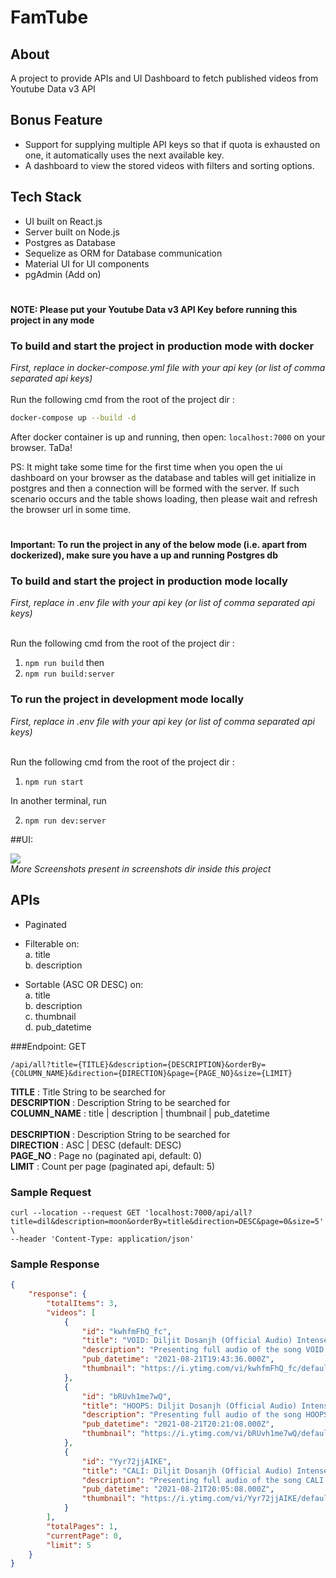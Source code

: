 # FamTube 

## About

A project to provide APIs and UI Dashboard to fetch published videos from Youtube Data v3 API

## Bonus Feature
- Support for supplying multiple API keys so that if quota is exhausted on one, it automatically uses the next available key.
- A dashboard to view the stored videos with filters and sorting options.
## Tech Stack

- UI built on React.js
- Server built on Node.js
- Postgres as Database
- Sequelize as ORM for Database communication
- Material UI for UI components
- pgAdmin (Add on)
#
**NOTE: Please put your Youtube Data v3 API Key before running this project in any mode**

### To build and start the project in production mode with docker
_First, replace <API-KEY> in docker-compose.yml file with your api key (or list of comma separated api keys)_ <br><br>
Run the following cmd from the root of the project dir : 
```bash
docker-compose up --build -d 
```

After docker container is up and running, then open:
```localhost:7000``` on your browser. TaDa!

PS: It might take some time for the first time when you open the ui dashboard on your browser as the database and tables will get initialize in postgres and then a connection will be formed with the server. If such scenario occurs and the table shows loading, then please wait and refresh the browser url in some time. 
#
**Important: To run the project in any of the below mode (i.e. apart from dockerized), make sure you have a up and running Postgres db**
### To build and start the project in production mode locally
_First, replace <API-KEY> in .env file with your api key (or list of comma separated api keys)_ <br><br>

Run the following cmd from the root of the project dir : 

1. ```npm run build```
then
2. ```npm run build:server```

### To run the project in development mode locally
_First, replace <API-KEY> in .env file with your api key (or list of comma separated api keys)_ <br><br>

Run the following cmd from the root of the project dir : 

1. ```npm run start```

In another terminal, run

2. ```npm run dev:server```

##UI:

![](/screeshots/preview.png)
<br>
_More Screenshots present in screenshots dir inside this project_

## APIs
- Paginated
- Filterable on:
   <br> a. title
   <br> b. description
   
- Sortable (ASC OR DESC) on:
   <br> a. title
   <br> b. description
   <br> c. thumbnail
   <br> d. pub_datetime 


###Endpoint:
GET
```http request
/api/all?title={TITLE}&description={DESCRIPTION}&orderBy={COLUMN_NAME}&direction={DIRECTION}&page={PAGE_NO}&size={LIMIT}
```
**TITLE** : Title String to be searched for <br>
**DESCRIPTION** : Description String to be searched for <br>
**COLUMN_NAME** : title | description | thumbnail | pub_datetime <br>  
**DESCRIPTION** : Description String to be searched for <br>
**DIRECTION** : ASC | DESC (default: DESC) <br>
**PAGE_NO** : Page no (paginated api, default: 0) <br>
**LIMIT** : Count per page (paginated api, default: 5) <br>

### Sample Request
```shell script
curl --location --request GET 'localhost:7000/api/all?title=dil&description=moon&orderBy=title&direction=DESC&page=0&size=5' \
--header 'Content-Type: application/json'
```

### Sample Response
```json
{
    "response": {
        "totalItems": 3,
        "videos": [
            {
                "id": "kwhfmFhQ_fc",
                "title": "VOID: Diljit Dosanjh (Official Audio) Intense | Raj Ranjodh | MoonChild Era | Latest Song 2021",
                "description": "Presenting full audio of the song VOID performed by DILJIT DOSANJH from the album MoonChild Era. Watch \"LOVER\" video song: ...",
                "pub_datetime": "2021-08-21T19:43:36.000Z",
                "thumbnail": "https://i.ytimg.com/vi/kwhfmFhQ_fc/default.jpg"
            },
            {
                "id": "bRUvh1me7wQ",
                "title": "HOOPS: Diljit Dosanjh (Official Audio) Intense | Raj Ranjodh | MoonChild Era | Latest Song 2021",
                "description": "Presenting full audio of the song HOOPS performed by DILJIT DOSANJH from the album MoonChild Era. Watch \"LOVER\" video song: ...",
                "pub_datetime": "2021-08-21T20:21:08.000Z",
                "thumbnail": "https://i.ytimg.com/vi/bRUvh1me7wQ/default.jpg"
            },
            {
                "id": "Yyr72jjAIKE",
                "title": "CALI: Diljit Dosanjh (Official Audio) Intense | Raj Ranjodh | MoonChild Era | Latest Song 2021",
                "description": "Presenting full audio of the song CALI performed by DILJIT DOSANJH from the album MoonChild Era. Watch \"LOVER\" video song: ...",
                "pub_datetime": "2021-08-21T20:05:08.000Z",
                "thumbnail": "https://i.ytimg.com/vi/Yyr72jjAIKE/default.jpg"
            }
        ],
        "totalPages": 1,
        "currentPage": 0,
        "limit": 5
    }
}
```

